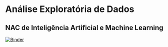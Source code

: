 # Análise Exploratória de Dados
## NAC de Inteligência Artificial e Machine Learning
[![Binder](https://mybinder.org/badge_logo.svg)](https://mybinder.org/v2/gh/lerochas/AED.git/master)
